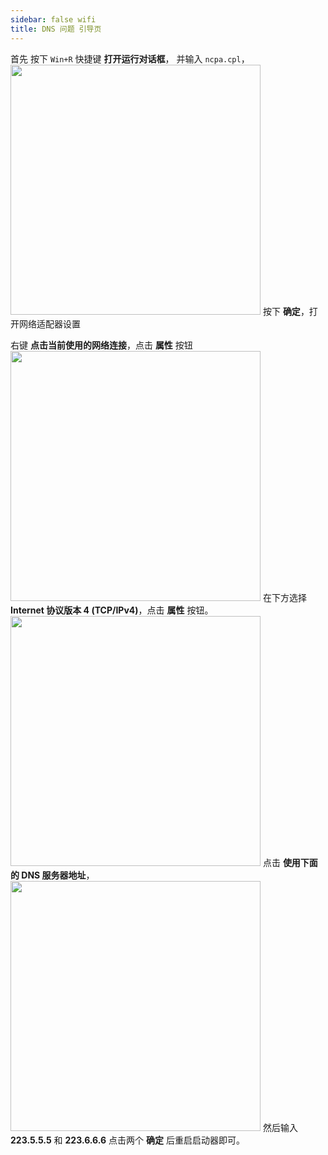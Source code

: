 ```yaml
---
sidebar: false wifi
title: DNS 问题 引导页
---
```


首先 按下 `Win+R` 快捷键 **打开运行对话框**，
并输入 `ncpa.cpl`，
<img width="400" src="/assets/image/Windows/运行对话框.png">
按下 **确定**，打开网络适配器设置

右键 **点击当前使用的网络连接**，点击 **属性** 按钮
<img width="400" src="/assets/image/Windows/网络适配器属性.png">
在下方选择 **Internet 协议版本 4 (TCP/IPv4)**，点击 **属性** 按钮。
<img width="400" src="/assets/image/Windows/网络适配器IPV4.png">
点击 **使用下面的 DNS 服务器地址**，
<img width="400" src="/assets/image/Windows/网络适配器DNS.png">
然后输入 **223.5.5.5** 和 **223.6.6.6**
点击两个 **确定** 后重启启动器即可。